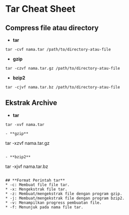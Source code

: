 # Tar Cheat Sheet

## **Compress file atau directory**
- **tar**
```
tar -cvf nama.tar /path/to/directory-atau-file
```

- **gzip**
```
tar -czvf nama.tar.gz /path/to/directory-atau-file
```

- **bzip2**
```
tar -cjvf nama.tar.bz /path/to/directory-atau-file
```

## **Ekstrak Archive**
- **tar**
```
tar -xvf nama.tar

- **gzip**
```
tar -xzvf nama.tar.gz
```

- **bzip2**
```
tar -xjvf nama.tar.bz
```

## **Format Perintah tar**
* -c: Membuat file file tar.
* -x: Mengekstrak file tar.
* -z: Membuat/mengekstrak file dengan program gzip.
* -j: Membuat/mengekstrak file dengan program bzip2.
* -v: Menampilkan progress pembuatan file.
* -f: Menunjuk pada nama file tar.
